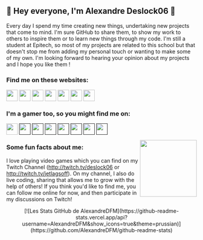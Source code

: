## 👋 Hey everyone, I'm Alexandre Deslock06 👋

<!--
**Deslock06/Deslock06** is a ✨ _special_ ✨ repository because its `README.md` (this file) appears on your GitHub profile -->

<!-- <img src=""> this is another way you can add in images -->

<!--[](https://github.com/Deslock06/Deslock06/blob/master/Deslock06%20Room%20animated.gif)-->

Every day I spend my time creating new things, undertaking new projects that come to mind. I'm sure GitHub to share them, to show my work to others to inspire them or to learn new things through my code.
I'm still a student at Epitech, so most of my projects are related to this school but that doesn't stop me from adding my personal touch or wanting to make some of my own.
I'm looking forward to hearing your opinion about my projects and I hope you like them !

<!-- ![2021-08-10 20-43-14 2021-08-10 20_45_32](https://user-images.githubusercontent.com/36594527/131284497-24a6db5f-d86d-4548-81cc-fa6aa186892c.gif) -->

### Find me on these websites:

<p align="left">
<a href="http://twitter.com/Deslock06" target="blank"><img align="center" src="https://github.com/AlexandreDFM/Profil/blob/main/socials/twitter.png" alt="" height="30" /></a>
<a href="https://www.linkedin.com/in/alexandre-de-freitas-martins/" target="blank"><img align="center" src="https://github.com/AlexandreDFM/Profil/blob/main/socials/linkedin.png" alt="" height="30" /></a>
<a href="https://www.instagram.com/deslock06/" target="blank"><img align="center" src="https://github.com/AlexandreDFM/Profil/blob/main/socials/instagram.png" alt="" height="30" /></a>
<a href="https://www.twitch.tv/deslock06" target="blank"><img align="center" src="https://github.com/AlexandreDFM/Profil/blob/main/socials/twitch.png" alt="" height="30" /></a>
<a href="https://www.twitch.tv/jetlagsoff" target="blank"><img align="center" src="https://github.com/AlexandreDFM/Profil/blob/main/socials/twitch.png" alt="" height="30" /></a>
<a href="https://www.youtube.com/channel/UC7BLsyTeNEJY7da4vxuej8g" target="blank"><img align="center" src="https://github.com/AlexandreDFM/Profil/blob/main/socials/youtube.png" alt="" height="30" /></a>
<a href="http://jetlags.fr" target="blank"><img align="center" src="https://github.com/AlexandreDFM/Profil/blob/main/socials/chrome.png" alt="" height="30" /></a>
</p>

<!-- TODO add in the rest of the URLs here -->
### I'm a gamer too, so you might find me on:
<a href="https://jetlags.fr/discord" target="blank"><img align="center" src="https://github.com/AlexandreDFM/Profil/blob/main/game_icons/discord.png" height="30" /></a>
<a href=" " target="blank"><img align="center" src="https://github.com/AlexandreDFM/Profil/blob/main/game_icons/Epic.png" height="30" /></a> 
<a href=" " target="blank"><img align="center" src="https://github.com/AlexandreDFM/Profil/blob/main/game_icons/LoL.png" height="30" /></a>
<a href=" " target="blank"><img align="center" src="https://github.com/AlexandreDFM/Profil/blob/main/game_icons/Battlenet.png" height="30" /></a>
<a href=" " target="blank"><img align="center" src="https://github.com/AlexandreDFM/Profil/blob/main/game_icons/Xbox.png" height="30" /></a> 
<a href=" " target="blank"><img align="center" src="https://github.com/AlexandreDFM/Profil/blob/main/game_icons/PS.png" height="30" /></a> 
<a href="" target="blank"><img align="center" src="https://github.com/AlexandreDFM/Profil/blob/main/game_icons/Steam.png" height="30" /></a>
<a href="" target="blank"><img align="center" src="https://github.com/AlexandreDFM/Profil/blob/main/game_icons/Switch.png" height="30" /></a>

<!--
- [Twitter](http://twitter.com/Deslock06) :bird:
- [Instagram](http://instagram.com/Deslock06) 📸
- [Twitch](http://twitch.tv/Deslock06) 📺 
- [LinkedIn](http://linkedin.com/in/Deslock06) 👩‍💻
- [YouTube](http://youtube.com/c/Deslock06) 📽 
- [Deslock06®™ website](http://Deslock06.com) 🌐 
-->

<img align="right" width="150" height="150" src="https://github.com/AlexandreDFM/Profil/blob/main/me/alexandre.jpg"></a>
### Some fun facts about me:
I love playing video games which you can find on my Twitch Channel (http://twitch.tv/deslock06 or http://twitch.tv/jetlagsoff). On my channel, I also do live coding, sharing that allows me to grow with the help of others! If you think you'd like to find me, you can follow me online for now, and then participate in my discussions on Twitch!

<div style="text-align:center">
[![Les Stats GitHub de AlexandreDFM](https://github-readme-stats.vercel.app/api?username=AlexandreDFM&show_icons=true&theme=prussian)](https://github.com/AlexandreDFM/github-readme-stats)
</div>
